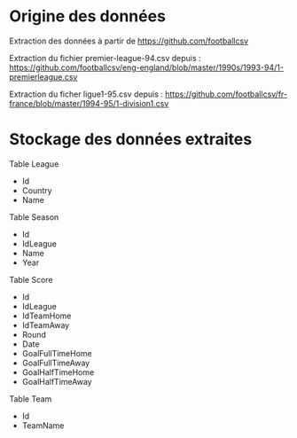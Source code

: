 # Origine des données
Extraction des données à partir de https://github.com/footballcsv

Extraction du fichier premier-league-94.csv depuis : https://github.com/footballcsv/eng-england/blob/master/1990s/1993-94/1-premierleague.csv

Extraction du ficher ligue1-95.csv depuis : https://github.com/footballcsv/fr-france/blob/master/1994-95/1-division1.csv

# Stockage des données extraites
Table League
- Id
- Country
- Name

Table Season
- Id
- IdLeague
- Name
- Year

Table Score
- Id
- IdLeague
- IdTeamHome
- IdTeamAway
- Round
- Date
- GoalFullTimeHome
- GoalFullTimeAway
- GoalHalfTimeHome
- GoalHalfTimeAway

Table Team
- Id
- TeamName
